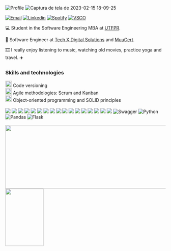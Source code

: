 ![Profile](https://komarev.com/ghpvc/?username=larissaperinoto&color=955bfb&style=for-the-badge)
![Captura de tela de 2023-02-15 18-09-25](https://user-images.githubusercontent.com/98956659/219164418-7a176408-4a36-4a66-a575-3d9e320b56aa.png)

  <a href="mailto:perinotolarissa@gmail.com" target="_blank"><img src="https://img.icons8.com/bubbles/100/null/gmail.png" title="Email" /></a>
  <a href="http://www.linkedin.com/in/larissaperinoto" target="_blank"><img src="https://img.icons8.com/bubbles/100/null/linkedin.png" title="Linkedin" /></a> 
  <a href="https://open.spotify.com/user/22wksmrmnf6bbakqayxq3koli?si=2569e795c8a54365" target="_blank"><img src="https://img.icons8.com/bubbles/100/null/spotify.png" title="Spotify" /></a>
  <a href="https://vsco.co/-larissaperinoto" target="_blank"><img src="https://img.icons8.com/bubbles/100/null/vsco-logo.png" alt="VSCO" title="VSCO"/></a>

<div>

  💻 Student in the Software Engineering MBA at [UTFPR](http://www.utfpr.edu.br/). 
  
  🎯 Software Engineer at [Tech X Digital Solutions](https://techx.pt/) and [MuuCert](https://www.linkedin.com/company/muucert/about/).
  
  🎞️ I really enjoy listening to music, watching old movies, practice yoga and travel. ✈️

</div>

### **Skills and technologies**
  
    
<div>
  <div>
    <img src="https://user-images.githubusercontent.com/25181517/117364277-fc4eb280-aebd-11eb-8769-a3583c6a2037.png" width="20px" /> Code versioning
  </div>
  <div>
    <img src="https://cdn-icons-png.flaticon.com/512/4727/4727486.png" width="20px" /> Agile methodologies: Scrum and Kanban
  </div>
   <div>
    <img src="https://img.icons8.com/dusk/64/null/curly-brackets.png" width="20px"/> Object-oriented programming and SOLID principles
  </div>
</div>
  
  </br>

<div> 
  <img src="https://img.shields.io/badge/CSS3-1572B6?style=for-the-badge&logo=css3&logoColor=white" />
  <img src="https://img.shields.io/badge/HTML5-E34F26?style=for-the-badge&logo=html5&logoColor=white" />
  <img src="https://img.shields.io/badge/JavaScript-F7DF1E?style=for-the-badge&logo=javascript&logoColor=black" /> 
  <img src="https://img.shields.io/badge/Jest-C21325?style=for-the-badge&logo=jest&logoColor=white" />
  <img src="https://img.shields.io/badge/Bootstrap-563D7C?style=for-the-badge&logo=bootstrap&logoColor=white" />
  <img src="https://img.shields.io/badge/React-20232A?style=for-the-badge&logo=react&logoColor=61DAFB" />
  <img src="https://img.shields.io/badge/Redux-593D88?style=for-the-badge&logo=redux&logoColor=white" />
  <img src="https://img.shields.io/badge/React_Router-CA4245?style=for-the-badge&logo=react-router&logoColor=white" />
  <img src="https://img.shields.io/badge/Docker-2CA5E0?style=for-the-badge&logo=docker&logoColor=white" />
  <img src="https://img.shields.io/badge/Node.js-339933?style=for-the-badge&logo=nodedotjs&logoColor=white" />
  <img src="https://img.shields.io/badge/Express.js-000000?style=for-the-badge&logo=express&logoColor=white" />
  <img src="https://img.shields.io/badge/MySQL-005C84?style=for-the-badge&logo=mysql&logoColor=white" />
  <img src="https://img.shields.io/badge/Sequelize-52B0E7?style=for-the-badge&logo=Sequelize&logoColor=white" />
  <img src="https://img.shields.io/badge/Mocha-8D6748?style=for-the-badge&logo=Mocha&logoColor=white" />
  <img src="https://img.shields.io/badge/TypeScript-007ACC?style=for-the-badge&logo=typescript&logoColor=white" />
  <img src="https://img.shields.io/badge/JWT-000000?style=for-the-badge&logo=JSON%20web%20tokens&logoColor=white" />
  <img src="https://img.shields.io/badge/MongoDB-4EA94B?style=for-the-badge&logo=mongodb&logoColor=white" />
  <img src="https://img.shields.io/badge/Swagger-85EA2D?style=for-the-badge&logo=Swagger&logoColor=white" alt="Swagger" />
  <img src="https://img.shields.io/badge/Python-FFD43B?style=for-the-badge&logo=python&logoColor=blue" alt="Python" />
  <img src="https://img.shields.io/badge/Pandas-2C2D72?style=for-the-badge&logo=pandas&logoColor=white" alt="Pandas" />
  <img src="https://img.shields.io/badge/Flask-000000?style=for-the-badge&logo=flask&logoColor=white" alt="Flask" />
</div>
  
</br>

<div>
  <img height="200em" width="650em" src="https://github-profile-summary-cards.vercel.app/api/cards/profile-details?username=larissaperinoto&theme=vue">
  <img height="180em" width="120em" src="https://media.tenor.com/-6m2vqRjKDEAAAAj/geek-girl.gif" />
</div>
